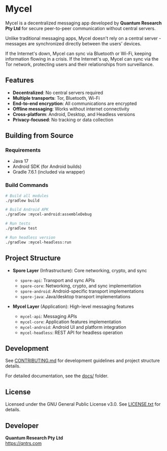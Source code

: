 # Mycel

Mycel is a decentralized messaging app developed by **Quantum Research Pty Ltd** for secure peer-to-peer communication without central servers.

Unlike traditional messaging apps, Mycel doesn't rely on a central server - messages are synchronized directly between the users' devices.

If the Internet's down, Mycel can sync via Bluetooth or Wi-Fi, keeping information flowing in a crisis. If the Internet's up, Mycel can sync via the Tor network, protecting users and their relationships from surveillance.

## Features

- **Decentralized**: No central servers required
- **Multiple transports**: Tor, Bluetooth, Wi-Fi
- **End-to-end encryption**: All communications are encrypted
- **Offline messaging**: Works without internet connectivity
- **Cross-platform**: Android, Desktop, and Headless versions
- **Privacy-focused**: No tracking or data collection

## Building from Source

### Requirements
- Java 17
- Android SDK (for Android builds)
- Gradle 7.6.1 (included via wrapper)

### Build Commands
```bash
# Build all modules
./gradlew build

# Build Android APK
./gradlew :mycel-android:assembleDebug

# Run tests
./gradlew test

# Run headless version
./gradlew :mycel-headless:run
```

## Project Structure

- **Spore Layer** (Infrastructure): Core networking, crypto, and sync
  - `spore-api`: Transport and sync APIs
  - `spore-core`: Networking, crypto, and sync implementation
  - `spore-android`: Android-specific transport implementations
  - `spore-java`: Java/desktop transport implementations

- **Mycel Layer** (Application): High-level messaging features
  - `mycel-api`: Messaging APIs
  - `mycel-core`: Application features implementation
  - `mycel-android`: Android UI and platform integration
  - `mycel-headless`: REST API for headless operation

## Development

See [CONTRIBUTING.md](CONTRIBUTING.md) for development guidelines and project structure details.

For detailed documentation, see the [docs/](docs/) folder.

## License

Licensed under the GNU General Public License v3.0. See [LICENSE.txt](LICENSE.txt) for details.

## Developer

**Quantum Research Pty Ltd**  
https://qntrs.com